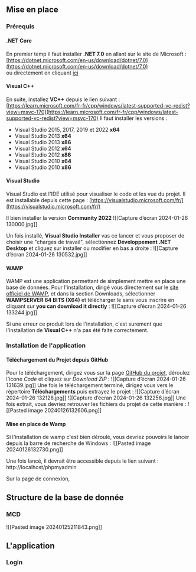 ## Mise en place
### Prérequis
#### .NET Core
En premier temp il faut installer **.NET 7.0** en allant sur le site de Microsoft : 
	[https://dotnet.microsoft.com/en-us/download/dotnet/7.0](https://dotnet.microsoft.com/en-us/download/dotnet/7.0)  
ou directement en cliquant [ici](https://dotnet.microsoft.com/en-us/download/dotnet/thank-you/sdk-7.0.405-windows-x64-installer)
#### Visual C++
En suite, installez **VC++** depuis le lien suivant :
	[https://learn.microsoft.com/fr-fr/cpp/windows/latest-supported-vc-redist?view=msvc-170](https://learn.microsoft.com/fr-fr/cpp/windows/latest-supported-vc-redist?view=msvc-170)
Il faut installer les versions :
- Visual Studio 2015, 2017, 2019 et 2022 **x64**
- Visual Studio 2013 **x64**
- Visual Studio 2013 **x86**
- Visual Studio 2012 **x64**
- Visual Studio 2012 **x86**
- Visual Studio 2010 **x64**
- Visual Studio 2010 **x86**
#### Visual Studio
Visual Studio est l'IDE utilisé pour visualiser le code et les vue du projet.
Il est installable depuis cette page : 
[https://visualstudio.microsoft.com/fr/](https://visualstudio.microsoft.com/fr/)

Il bien installer la version **Community 2022** 
![[Capture d’écran 2024-01-26 130000.jpg]]

Un fois installé, **Visual Studio Installer** vas ce lancer et vous proposer de choisir une "charges de travail", sélectionnez **Développement .NET Desktop** et cliquez sur installer ou modifier en bas a droite :
![[Capture d’écran 2024-01-26 130532.jpg]]

#### WAMP
WAMP est une application permettant de simplement mettre en place une base de données.
Pour l'installation, dirigé vous directement sur le [site officiel de WAMP](https://www.wampserver.com/en/download-wampserver-64bits/), et dans la section Downloads, sélectionner **WAMPSERVER 64 BITS (X64)** et télécharger le sans vous inscrire en cliquant sur **you can download it directly** :
![[Capture d’écran 2024-01-26 133244.jpg]]

Si une erreur ce produit lors de l'installation, c'est surement que l'installation de **Visual C++** n'a pas été faite correctement.

### Installation de l'application
#### Téléchargement du Projet depuis GitHub
Pour le téléchargement, dirigez vous sur la page [GitHub du projet](https://github.com/DavidGailleton/medic-manager-CScharp-PPE3), déroulez l'icone *Code* et cliquez sur *Download ZIP* :
![[Capture d’écran 2024-01-26 131639.jpg]]
Une fois le téléchargement terminé, dirigez vous vers le répertoire **Téléchargements** puis extrayez le projet :
![[Capture d’écran 2024-01-26 132126.jpg]]
![[Capture d’écran 2024-01-26 132256.jpg]]
Une fois extrait, vous devriez retrouver les fichiers du projet de cette manière :
![[Pasted image 20240126132606.png]]

#### Mise en place de Wamp
Si l'installation de wamp c'est bien déroulé, vous devriez pouvoirs le lancer depuis la barre de recherche de Windows : 
![[Pasted image 20240126132730.png]]

Une fois lancé, il devrait être accessible depuis le lien suivant :
http://localhost/phpmyadmin

Sur la page de connexion, 


## Structure de la base de donnée
### MCD
![[Pasted image 20240125211843.png]]
## L'application
### Login
